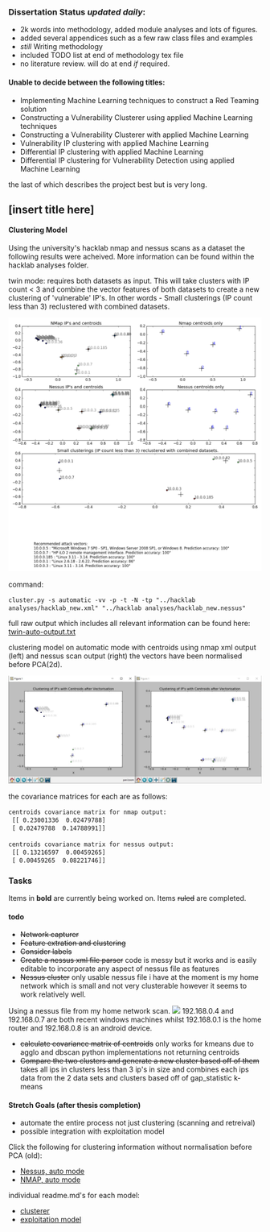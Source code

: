 ### Dissertation Status *updated daily*:
* 2k words into methodology, added module analyses and lots of figures.
* added several appendices such as a few raw class files and examples
* *still* Writing methodology
* included TODO list at end of methodology tex file
* no literature review. will do at end *if* required.

#### Unable to decide between the following titles:

* Implementing Machine Learning techniques to construct a Red Teaming solution
* Constructing a Vulnerability Clusterer using applied Machine Learning techniques
* Constructing a Vulnerability Clusterer with applied Machine Learning 
* Vulnerability IP clustering with applied Machine Learning
* Differential IP clustering with applied Machine Learning
* Differential IP clustering for Vulnerability Detection using applied Machine Learning

the last of which describes the project best but is very long.
## [insert title here]



#### Clustering Model

Using the university's hacklab nmap and nessus scans as a dataset the following results were acheived. 
More information can be found within the hacklab analyses folder.

twin mode: requires both datasets as input. This will take clusters with IP count < 3 and combine the vector features of both datasets to create a new clustering of 'vulnerable' IP's. In other words - Small clusterings (IP count less than 3) reclustered with combined datasets.

<img src="/hacklab analyses/twin.png">

command:
```syntax
cluster.py -s automatic -vv -p -t -N -tp "../hacklab analyses/hacklab_new.xml" "../hacklab analyses/hacklab_new.nessus"
```
full raw output which includes all relevant information can be found here:  [twin-auto-output.txt](/hacklab%20analyses/twin-auto-output.txt) 

clustering model on automatic mode with centroids using nmap xml output (left) and nessus scan output (right)
the vectors have been normalised before PCA(2d).

<img src="/hacklab analyses/nmap_nessus_respect.jpg">

the covariance matrices for each are as follows:

```
centroids covariance matrix for nmap output:
 [[ 0.23001336  0.02479788]
 [ 0.02479788  0.14788991]]
 
centroids covariance matrix for nessus output:
 [[ 0.13216597  0.00459265]
 [ 0.00459265  0.08221746]]
```

### Tasks

Items in __bold__ are currently being worked on.
Items ~~ruled~~ are completed.
#### todo

* ~~Network capturer~~
* ~~Feature extration and clustering~~
* ~~Consider labels~~
* ~~Create a nessus xml file parser~~ code is messy but it works and is easily editable to incorporate any aspect of nessus file as features
* ~~Nessus cluster~~ only usable nessus file i have at the moment is my home network which is small and not very clusterable however it seems to work relatively well.

Using a nessus file from my home network scan.
<img src="https://s13.postimg.org/xtrm6cehz/nessus_home_agglo_3c.png" width="500">
192.168.0.4 and 192.168.0.7 are both recent windows machines whilst 192.168.0.1 is the home router and 192.168.0.8 is an android device.

* ~~calculate covariance matrix of centroids~~ only works for kmeans due to agglo and dbscan python implementations not returning centroids
* ~~Compare the two clusters and generate a new cluster based off of them~~ takes all ips in clusters less than 3 ip's in size and combines each ips data from the 2 data sets and clusters based off of gap_statistic k-means

#### Stretch Goals (after thesis completion)
* automate the entire process not just clustering (scanning and retreival)
* possible integration with exploitation model

Click the following for clustering information without normalisation before PCA (old):

* [Nessus, auto mode](/hacklab%20analyses/hacklab_nessus_kmeans_7c.txt) 
* [NMAP, auto mode](/hacklab%20analyses/hacklab_nmap_dbscan_ep4.txt) 

individual readme.md's for each model:
* [clusterer](/Clusterer/README.md) 
* [exploitation model](/exploit%20system/README.md) 
